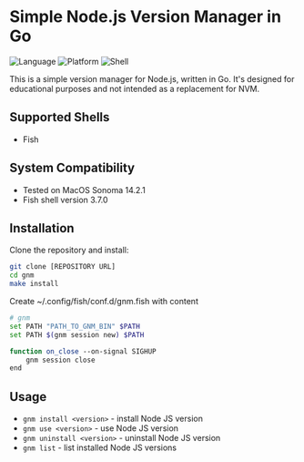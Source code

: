 # Simple Node.js Version Manager in Go

![Language](https://img.shields.io/badge/language-Go-blue.svg)
![Platform](https://img.shields.io/badge/platform-MacOS-lightgrey.svg)
![Shell](https://img.shields.io/badge/shell-fish-orange.svg)

This is a simple version manager for Node.js, written in Go. It's designed for educational purposes and not intended as a replacement for NVM.

## Supported Shells

- Fish

## System Compatibility

- Tested on MacOS Sonoma 14.2.1
- Fish shell version 3.7.0

## Installation

Clone the repository and install:

```bash
git clone [REPOSITORY URL]
cd gnm
make install
```

Create ~/.config/fish/conf.d/gnm.fish with content

```bash
# gnm
set PATH "PATH_TO_GNM_BIN" $PATH
set PATH $(gnm session new) $PATH

function on_close --on-signal SIGHUP
    gnm session close
end
```

## Usage

- `gnm install <version>` - install Node JS version
- `gnm use <version>` - use Node JS version
- `gnm uninstall <version>` - uninstall Node JS version
- `gnm list` - list installed Node JS versions

